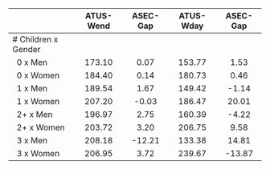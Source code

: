 
|                      |    ATUS-Wend |     ASEC-Gap |    ATUS-Wday |     ASEC-Gap |
| -------------------- | :----------: | :----------: | :----------: | :----------: |
| # Children x Gender  |              |              |              |              |
| &nbsp;&nbsp;0 x Men  |       173.10 |         0.07 |       153.77 |         1.53 |
| &nbsp;&nbsp;0 x Women |       184.40 |         0.14 |       180.73 |         0.46 |
| &nbsp;&nbsp;1 x Men  |       189.54 |         1.67 |       149.42 |        -1.14 |
| &nbsp;&nbsp;1 x Women |       207.20 |        -0.03 |       186.47 |        20.01 |
| &nbsp;&nbsp;2+ x Men |       196.97 |         2.75 |       160.39 |        -4.22 |
| &nbsp;&nbsp;2+ x Women |       203.72 |         3.20 |       206.75 |         9.58 |
| &nbsp;&nbsp;3 x Men  |       208.18 |       -12.21 |       133.38 |        14.81 |
| &nbsp;&nbsp;3 x Women |       206.95 |         3.72 |       239.67 |       -13.87 |

